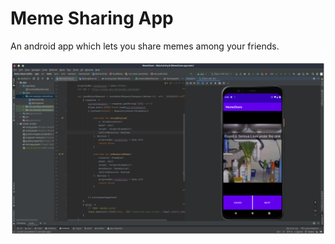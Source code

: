 # Meme Sharing App
An android app which lets you share memes among your friends.
</br>
</br>
![Meme Sharing App](https://github.com/Deepjyoti-Sarmah/Meme_Sharing_App/blob/main/images/memapp2.png?raw=true "Meme Sharing App")
